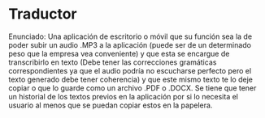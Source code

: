 # Traductor

Enunciado: Una aplicación de escritorio o móvil que su función sea la de poder subir un audio .MP3 a la
aplicación (puede ser de un determinado peso que la empresa vea conveniente) y que esta se encargue de transcribirlo en texto (Debe tener las correcciones gramáticas correspondientes ya que el audio podría no escucharse perfecto pero el texto generado debe tener coherencia) y que este mismo texto te lo deje copiar o que lo guarde como un archivo .PDF o .DOCX. Se tiene que tener un historial de los textos previos en la aplicación por si lo necesita el usuario al menos que se puedan copiar estos en la papelera. 
